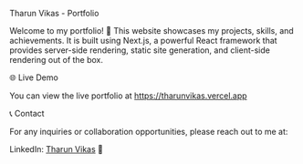 Tharun Vikas - Portfolio

Welcome to my portfolio! 🎉 This website showcases my projects, skills, and achievements. It is built using Next.js, a powerful React framework that provides server-side rendering, static site generation, and client-side rendering out of the box.

🌐 Live Demo

You can view the live portfolio at https://tharunvikas.vercel.app

📞 Contact

For any inquiries or collaboration opportunities, please reach out to me at:


LinkedIn: [Tharun Vikas](https://www.linkedin.com/in/tharunvikas55/) 🔗

